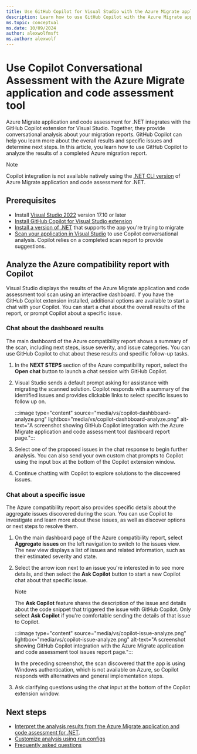 ```yaml
---
title: Use GitHub Copilot for Visual Studio with the Azure Migrate application and code assessment for .NET
description: Learn how to use GitHub Copilot with the Azure Migrate application and code assessment tool for .NET when evaluating apps for Azure migrations.
ms.topic: conceptual
ms.date: 10/09/2024
author: alexwolfmsft
ms.author: alexwolf
---
```


# Use Copilot Conversational Assessment with the Azure Migrate application and code assessment tool

Azure Migrate application and code assessment for .NET integrates with the GitHub Copilot extension for Visual Studio. Together, they provide conversational analysis about your migration reports. GitHub Copilot can help you learn more about the overall results and specific issues and determine next steps. In this article, you learn how to use GitHub Copilot to analyze the results of a completed Azure migration report.

> [!NOTE]
> Copilot integration is not available natively using the [.NET CLI version](/dotnet/azure/migration/appcat/dotnet-cli) of Azure Migrate application and code assessment for .NET.

## Prerequisites

- Install [Visual Studio 2022](https://visualstudio.microsoft.com/vs/) version 17.10 or later
- [Install GitHub Copilot for Visual Studio extension](visual-studio.md)
- [Install a version of .NET](https://dotnet.microsoft.com/download) that supports the app you're trying to migrate
- [Scan your application in Visual Studio](visual-studio.md) to use Copilot conversational analysis. Copilot relies on a completed scan report to provide suggestions.

## Analyze the Azure compatibility report with Copilot

Visual Studio displays the results of the Azure Migrate application and code assessment tool scan using an interactive dashboard. If you have the GitHub Copilot extension installed, additional options are available to start a chat with your Copilot. You can start a chat about the overall results of the report, or prompt Copilot about a specific issue.

### Chat about the dashboard results

The main dashboard of the Azure compatibility report shows a summary of the scan, including next steps, issue severity, and issue categories. You can use GitHub Copilot to chat about these results and specific follow-up tasks.

1. In the **NEXT STEPS** section of the Azure compatibility report, select the **Open chat** button to launch a chat session with GitHub Copilot.
1. Visual Studio sends a default prompt asking for assistance with migrating the scanned solution. Copilot responds with a summary of the identified issues and provides clickable links to select specific issues to follow up on.

    :::image type="content" source="media/vs/copilot-dashbboard-analyze.png" lightbox="media/vs/copilot-dashbboard-analyze.png" alt-text="A screenshot showing GitHub Copilot integration with the Azure Migrate application and code assessment tool dashboard report page.":::

1. Select one of the proposed issues in the chat response to begin further analysis. You can also send your own custom chat prompts to Copilot using the input box at the bottom of the Copilot extension window.
1. Continue chatting with Copilot to explore solutions to the discovered issues.

### Chat about a specific issue

The Azure compatibility report also provides specific details about the aggregate issues discovered during the scan. You can use Copilot to investigate and learn more about these issues, as well as discover options or next steps to resolve them.

1. On the main dashboard page of the Azure compatibility report, select **Aggregate issues** on the left navigation to switch to the issues view. The new view displays a list of issues and related information, such as their estimated severity and state.
1. Select the arrow icon next to an issue you're interested in to see more details, and then select the **Ask Copilot** button to start a new Copilot chat about that specific issue.

    > [!NOTE]
    > The **Ask Copilot** feature shares the description of the issue and details about the code snippet that triggered the issue with GitHub Copilot. Only select **Ask Copilot** if you're comfortable sending the details of that issue to Copilot.

    :::image type="content" source="media/vs/copilot-issue-analyze.png" lightbox="media/vs/copilot-issue-analyze.png" alt-text="A screenshot showing GitHub Copilot integration with the Azure Migrate application and code assessment tool issues report page.":::

    In the preceding screenshot, the scan discovered that the app is using Windows authentication, which is not available on Azure, so Copilot responds with alternatives and general implementation steps.

1. Ask clarifying questions using the chat input at the bottom of the Copilot extension window.

## Next steps

- [Interpret the analysis results from the Azure Migrate application and code assessment for .NET](./interpret-results.md).
- [Customize analysis using run configs](custom-configuration.md)
- [Frequently asked questions](faq.md)
